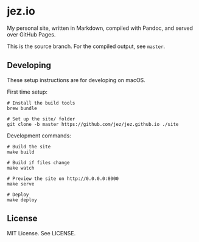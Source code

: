 # jez.io

My personal site, written in Markdown, compiled with Pandoc, and served over
GitHub Pages.

This is the source branch. For the compiled output, see `master`.

## Developing

These setup instructions are for developing on macOS.

First time setup:

```shell
# Install the build tools
brew bundle

# Set up the site/ folder
git clone -b master https://github.com/jez/jez.github.io ./site
```

Development commands:

```
# Build the site
make build

# Build if files change
make watch

# Preview the site on http://0.0.0.0:8000
make serve

# Deploy
make deploy
```

## License

MIT License. See LICENSE.
